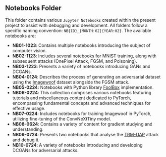 ## Notebooks Folder

This folder contains various `Jupyter Notebooks` created within the present project to assist with debugging and development. All folders follow a specific naming convention: `NB{ID}_{MONTH:02}{YEAR:02}`. The available notebooks are:

- **NB01-1023**: Contains multiple notebooks introducing the subject of computer vision.
- **NB02-1123**: Includes several notebooks for MNIST training, along with subsequent attacks (OnePixel Attack, FGSM, and Poisoning).
- **NB03-1223**: Presents a variety of notebooks introducing GANs and DCGANs.
- **NB04-0124**: Describes the process of generating an adversarial dataset using the [Imagewoof](https://github.com/fastai/imagenette) dataset alongside the FGSM attack.
- **NB05-0224**: Notebooks with Python library [FoolBox](https://github.com/bethgelab/foolbox/) implementation.
- **NB06-0224**: This collection comprises various notebooks featuring tutorials and miscellaneous content dedicated to PyTorch, encompassing fundamental concepts and advanced techniques for effective usage.
- **NB07-0224**: Includes notebooks for training Imagewoof in PyTorch, utilizing fine-tuning of the ConvNeXtTiny model.
- **NB08-0624**: Contains a variety of content for gradient studying and understanding.
- **NB09-0724**: Presents two notebooks that analyse the [TRM-UAP](https://github.com/RandolphCarter0/TRMUAP) attack and debug it.
- **NB10-0724**: A variety of notebooks introducing and developing DCGANs for adversarial attacks.
